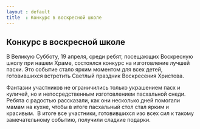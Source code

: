 ```yaml
---
layout : default
title  : Конкурс в воскресной школе
---
```

Конкурс в воскресной школе
--------------------------

В Великую Субботу, 19 апреля, среди ребят, посещающих Воскресную школу при нашем Храме, состоялся конкурс на изготовление лучшей пасхи. Это событие стало ярким моментом для всех детей, готовившихся встретить Светлый праздник Воскресения Христова.

Фантазии участников не ограничились только украшением пасх и куличей, но и непосредственным изготовлением пасхальной снеди. Ребята с радостью рассказали, как они несколько дней помогали мамам на кухне, чтобы в итоге пасхальный стол стал ярким и красивым.  В итоге все участники, готовившихся изо всех сил к такому замечательному событию, получили сладкие подарки.
